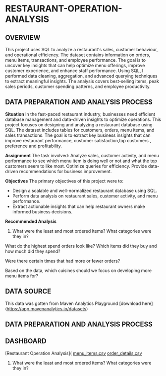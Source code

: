 # RESTAURANT-OPERATION-ANALYSIS
## OVERVIEW
This project uses SQL to analyze a restaurant's sales, customer behaviour, and operational efficiency. The dataset contains information on orders, menu items, transactions, and employee performance. The goal is to uncover key insights that can help optimize menu offerings, improve customer experience, and enhance staff performance.
Using SQL, I performed data cleaning, aggregation, and advanced querying techniques to extract meaningful insights. The analysis covers best-selling items, peak sales periods, customer spending patterns, and employee productivity.

## DATA PREPARATION AND ANALYSIS PROCESS
  **Situation**
In the fast-paced restaurant industry, businesses need efficient database management and data-driven insights to optimize operations. This project focuses on designing and analyzing a restaurant database using SQL. The dataset includes tables for customers, orders, menu items, and sales transactions. The goal is to extract key business insights that can improve restaurant performance, customer satisfaction,top customers , preference and profitability.

 **Assignment**
The task involved:
Analyze sales, customer activity, and menu performance to see which menu item is doing well or not and what the top customers seem to like most.
Optimize queries for efficiency.
Provide data-driven recommendations for business improvement.

**Objectives**
The primary objectives of this project were to:
- Design a scalable and well-normalized restaurant database using SQL.
- Perform data analysis on restaurant sales, customer activity, and menu performance.
- Extract actionable insights that can help restaurant owners make informed business decisions.


**Recommended Analysis**
1. What were the least and most ordered items? What categories were they in?

What do the highest spend orders look like? Which items did they buy and how much did they spend?

Were there certain times that had more or fewer orders?

Based on the data, which cuisines should we focus on developing more menu items for?

## DATA SOURCE
This data was gotten from  Maven Analytics Playground
[download here] (https://app.mavenanalytics.io/datasets)

## DATA PREPARATION AND ANALYSIS PROCESS

## DASHBOARD
[Restaurant Operation Analysis](
[menu_items.csv](https://github.com/user-attachments/files/19009031/menu_items.csv)
[order_details.csv](https://github.com/user-attachments/files/19009040/order_details.csv)

1. What were the least and most ordered items? What categories were they in?


